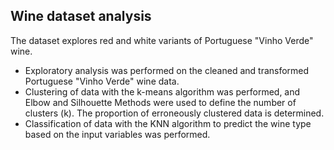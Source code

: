 ## Wine dataset analysis
The dataset explores red and white variants of Portuguese "Vinho Verde" wine.

* Exploratory analysis was performed on the cleaned and transformed Portuguese "Vinho Verde" wine data.
* Clustering of data with the k-means algorithm was performed, and Elbow and Silhouette Methods were used to define the number of clusters (k). The proportion of erroneously clustered data is determined.
* Classification of data with the KNN algorithm to predict the wine type based on the input variables was performed.
